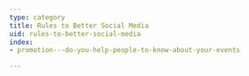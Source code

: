 ```yaml
---
type: category
title: Rules to Better Social Media
uid: rules-to-better-social-media
index:
- promotion---do-you-help-people-to-know-about-your-events

---
```




